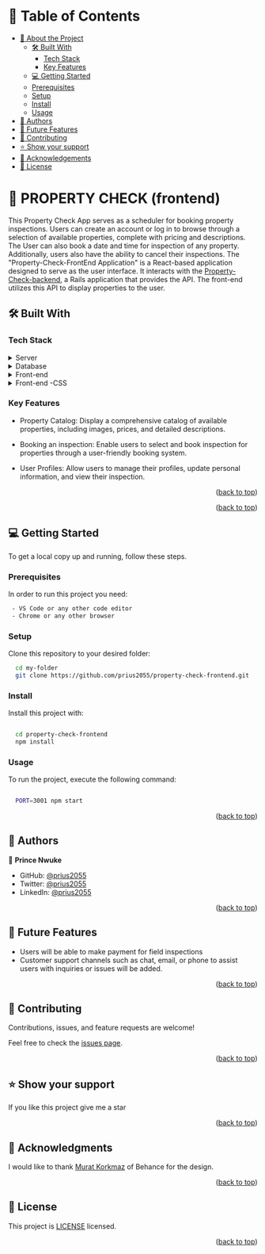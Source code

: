 <a name="readme-top"></a>

<!-- TABLE OF CONTENTS -->

# 📗 Table of Contents

- [📖 About the Project](#about-project)
  - [🛠 Built With](#built-with)
    - [Tech Stack](#tech-stack)
    - [Key Features](#key-features)
  - [💻 Getting Started](#getting-started)
  - [Prerequisites](#prerequisites)
  - [Setup](#setup)
  - [Install](#install)
  - [Usage](#usage)
- [👥 Authors](#authors)
- [🔭 Future Features](#future-features)
- [🤝 Contributing](#contributing)
- [⭐️ Show your support](#support)
- [🙏 Acknowledgements](#acknowledgements)
- [📝 License](#license)

<!-- PROJECT DESCRIPTION -->

# 📖 PROPERTY CHECK (frontend) <a name="about-project"></a>

This Property Check App serves as a scheduler for booking property inspections. Users can create an account or log in to browse through a selection of available properties, complete with pricing and descriptions. The User can also book a date and time for inspection of any property. Additionally, users also have the ability to cancel their inspections.
The "Property-Check-FrontEnd Application" is a React-based application designed to serve as the user interface. It interacts with the
[Property-Check-backend](https://github.com/prius2055/property-check-backend), a Rails application that provides the API. The front-end utilizes this API to display properties to the user.

## 🛠 Built With <a name="built-with"></a>

### Tech Stack <a name="tech-stack"></a>

<details>
  <summary>Server</summary>
  <ul>
    <li><a href="https://www.ruby-lang.org/en/">Ruby</a></li>
  </ul>
</details>

<details>
  <summary>Database</summary>
  <ul>
    <li><a href="https://postgresql.org/">PostgreSQL</a></li>
  </ul>
</details>

<details>
  <summary>Front-end</summary>
  <ul>
    <li><a href="https://legacy.reactjs.org/">React</a></li>
  </ul>
</details>

<details>
  <summary>Front-end -CSS</summary>
  <ul>
    <li><a href="https://tailwindui.com/">Tailwind</a></li>
  </ul>
</details>

<!-- Features -->

### Key Features <a name="key-features"></a>

- Property Catalog: Display a comprehensive catalog of available properties, including images, prices, and detailed descriptions.

- Booking an inspection: Enable users to select and book inspection for properties through a user-friendly booking system.

- User Profiles: Allow users to manage their profiles, update personal information, and view their inspection.

<p align="right">(<a href="#readme-top">back to top</a>)</p>

<!-- LIVE DEMO -->

<p align="right">(<a href="#readme-top">back to top</a>)</p>

<!-- GETTING STARTED -->

## 💻 Getting Started <a name="getting-started"></a>

To get a local copy up and running, follow these steps.

### Prerequisites

In order to run this project you need:

```sh
 - VS Code or any other code editor
 - Chrome or any other browser
```

### Setup

Clone this repository to your desired folder:

```sh
  cd my-folder
  git clone https://github.com/prius2055/property-check-frontend.git
```

### Install

Install this project with:

```sh

  cd property-check-frontend
  npm install

```

### Usage

To run the project, execute the following command:

```sh

  PORT=3001 npm start

```

<p align="right">(<a href="#readme-top">back to top</a>)</p>

<!-- AUTHORS -->

## 👥 Authors <a name="authors"></a>

👤 **Prince Nwuke**

- GitHub: [@prius2055](https://github.com/prius2055)
- Twitter: [@prius2055](https://twitter.com/Prius2055)
- LinkedIn: [@prius2055](https://www.linkedin.com/in/prince-nwuke/)

<p align="right">(<a href="#readme-top">back to top</a>)</p>

<!-- FUTURE FEATURES -->

## 🔭 Future Features <a name="future-features"></a>

- Users will be able to make payment for field inspections
- Customer support channels such as chat, email, or phone to assist users with inquiries or issues will be added.

<p align="right">(<a href="#readme-top">back to top</a>)</p>

<!-- CONTRIBUTING -->

## 🤝 Contributing <a name="contributing"></a>

Contributions, issues, and feature requests are welcome!

Feel free to check the [issues page](https://github.com/prius2055/property-check-frontend/issues).

<p align="right">(<a href="#readme-top">back to top</a>)</p>

<!-- SUPPORT -->

## ⭐️ Show your support <a name="support"></a>

If you like this project give me a star

<p align="right">(<a href="#readme-top">back to top</a>)</p>

<!-- ACKNOWLEDGEMENTS -->

## 🙏 Acknowledgments <a name="acknowledgements"></a>

I would like to thank [Murat Korkmaz](https://www.behance.net/gallery/26425031/Vespa-Responsive-Redesign) of Behance  for the design.

<p align="right">(<a href="#readme-top">back to top</a>)</p>

<!-- LICENSE -->

## 📝 License <a name="license"></a>

This project is [LICENSE](./LICENSE.md) licensed.

<p align="right">(<a href="#readme-top">back to top</a>)</p>
